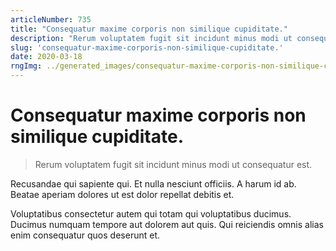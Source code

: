 ```yaml
---
articleNumber: 735
title: "Consequatur maxime corporis non similique cupiditate."
description: "Rerum voluptatem fugit sit incidunt minus modi ut consequatur est."
slug: 'consequatur-maxime-corporis-non-similique-cupiditate.'
date: 2020-03-18
rngImg: ../generated_images/consequatur-maxime-corporis-non-similique-cupiditate..jpg
---
```


# Consequatur maxime corporis non similique cupiditate.

> Rerum voluptatem fugit sit incidunt minus modi ut consequatur est.

Recusandae qui sapiente qui. Et nulla nesciunt officiis. A harum id ab. Beatae aperiam dolores ut est dolor repellat debitis et.
 Voluptatibus consectetur autem qui totam qui voluptatibus ducimus. Ducimus numquam tempore aut dolorem aut quis. Qui reiciendis omnis alias enim consequatur quos deserunt et.
